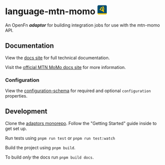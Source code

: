 # language-mtn-momo <img src='./assets/square.png' width="30" height="30"/>

An OpenFn **_adaptor_** for building integration jobs for use with the
mtn-momo API.

## Documentation

View the
[docs site](https://docs.openfn.org/adaptors/packages/mtn-momo-docs) for
full technical documentation.

Visit the 
[official MTN MoMo docs site](https://momodeveloper.mtn.com/api-documentation) for more information.


### Configuration

View the
[configuration-schema](https://docs.openfn.org/adaptors/packages/mtn-momo-configuration-schema/)
for required and optional `configuration` properties.

## Development

Clone the [adaptors monorepo](https://github.com/OpenFn/adaptors). Follow the
"Getting Started" guide inside to get set up.

Run tests using `pnpm run test` or `pnpm run test:watch`

Build the project using `pnpm build`.

To build _only_ the docs run `pnpm build docs`.
